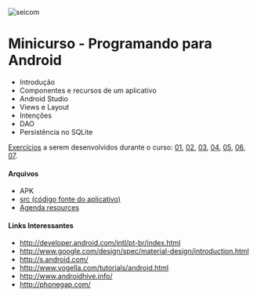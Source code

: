 ![seicom](https://cloud.githubusercontent.com/assets/4070127/11022827/29ea1924-8650-11e5-93b2-fab7ea1528f8.png)
# Minicurso - Programando para Android

* Introdução
* Componentes e recursos de um aplicativo
* Android Studio
* Views e Layout
* Intenções
* DAO
* Persistência no SQLite

[Exercícios](https://github.com/medeirosthiiago/seicom-android/tree/master/exercicios) a serem desenvolvidos durante o curso:
[01](https://github.com/medeirosthiiago/seicom-android/tree/master/exercicios/exer-01), 
[02](https://github.com/medeirosthiiago/seicom-android/tree/master/exercicios/exer-02), 
[03](https://github.com/medeirosthiiago/seicom-android/tree/master/exercicios/exer-03), 
[04](https://github.com/medeirosthiiago/seicom-android/tree/master/exercicios/exer-04), 
[05](https://github.com/medeirosthiiago/seicom-android/tree/master/exercicios/exer-05), 
[06](https://github.com/medeirosthiiago/seicom-android/tree/master/exercicios/exer-06), 
[07](https://github.com/medeirosthiiago/seicom-android/tree/master/exercicios/exer-07).

#### Arquivos
- APK
- [src (código fonte do aplicativo)](https://github.com/medeirosthiiago/seicom-android/tree/master/src)
- [Agenda resources](https://github.com/medeirosthiiago/seicom-android/blob/master/agenda-res.zip)

#### Links Interessantes
- http://developer.android.com/intl/pt-br/index.html
- http://www.google.com/design/spec/material-design/introduction.html
- http://s.android.com/
- http://www.vogella.com/tutorials/android.html
- http://www.androidhive.info/
- http://phonegap.com/
